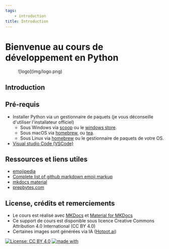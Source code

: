 ```yaml
---
tags:
    - introduction
title: Introduction
---
```

# Bienvenue au cours de développement en Python

<figure markdown>
  ![logo](img/logo.png)
</figure>

## Introduction

## Pré-requis

- Installer Python via un gestionnaire de paquets (je vous déconseille d'utiliser l'installateur officiel)
    - Sous Windows via [scoop](https://scoop.sh/#/) ou le [windows store](https://apps.microsoft.com/store/search?publisher=Python%20Software%20Foundation).
    - Sous macOS via [homebrew](https://brew.sh/), ou [tea](https://tea.xyz/).
    - Sous Linux via [homebrew](https://brew.sh/) ou le gestionnaire de paquets de votre OS.
- [Visual studio Code (VSCode)](https://code.visualstudio.com/)

## Ressources et liens utiles

- [emojipedia](https://emojipedia.org/)
- [Complete list of github markdown emoji markup](https://gist.github.com/rxaviers/7360908)
- [mkdocs material](https://squidfunk.github.io/mkdocs-material)
- [prepbytes.com](https://www.prepbytes.com/blog/python/indentation-in-python/)

## License, crédits et remerciements

- Le cours est réalisé avec [MKDocs](https://www.mkdocs.org/) et [Material for MKDocs](https://squidfunk.github.io/mkdocs-material/)
- Ce support de cours est disponible sous licence Creative Commons Attribution 4.0 International (CC BY 4.0)
- Certaines images sont générées via IA ([Hotpot.ai](https://hotpot.ai/art-generator))

[![License: CC BY 4.0](https://img.shields.io/badge/License-CC_BY_4.0-lightgrey.svg)](https://creativecommons.org/licenses/by/4.0/)
[![made with](https://img.shields.io/badge/made%20with-mkdocs%20material-yellowgreen)](https://squidfunk.github.io/mkdocs-material/)
